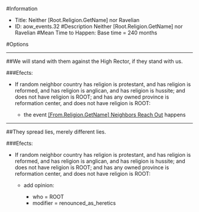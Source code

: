 #Information
 - Title: Neither [Root.Religion.GetName] nor Ravelian
 - ID: aow_events.32
#Description
Neither [Root.Religion.GetName] nor Ravelian
#Mean Time to Happen:
Base time = 240 months

#Options

___
##We will stand with them against the High Rector, if they stand with us.

###Efects:<ul><li>If random neighbor country has religion is protestant, and has religion is reformed, and has religion is anglican, and has religion is hussite; and does not have religion is ROOT; and  has any owned province is reformation center, and does not have religion is ROOT:</li><ul><li>the event [[From.Religion.GetName] Neighbors Reach Out](../events/from_religion_getname_neighbors_reach_out.md) happens</li></ul></ul>

___
##They spread lies, merely different lies.

###Efects:<ul><li>If random neighbor country has religion is protestant, and has religion is reformed, and has religion is anglican, and has religion is hussite; and does not have religion is ROOT; and  has any owned province is reformation center, and does not have religion is ROOT:</li><ul><li>add opinion:</li><ul><li>who = ROOT</li><li>modifier = renounced_as_heretics</li></ul></ul></ul>
